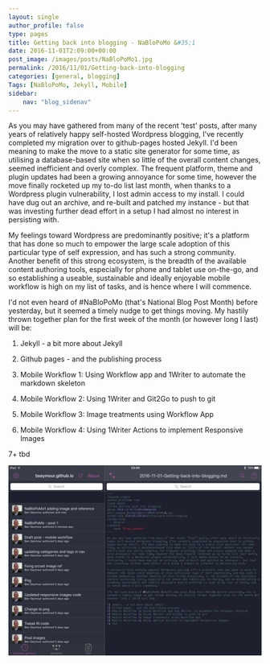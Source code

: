 ```yaml
---
layout: single
author_profile: false
type: pages
title: Getting back into blogging - NaBloPoMo &#35;1
date: 2016-11-01T2:09:00+00:00
post_image: /images/posts/NaBloPoMo1.jpg
permalink: /2016/11/01/Getting-back-into-blogging
categories: [general, blogging]
Tags: [NaBloPoMo, Jekyll, Mobile]
sidebar:
    nav: "blog_sidenav"
---
```


As you may have gathered from many of the recent 'test' posts, after many years of relatively happy self-hosted Wordpress blogging, I've recently completed my migration over to github-pages hosted Jekyll. I'd been meaning to make the move to a static site generator for some time, as utilising a database-based site when so little of the overall content changes, seemed inefficient and overly complex. The frequent platform, theme and plugin updates had been a growing annoyance for some time, however the move finally rocketed up my to-do list last month, when thanks to a Wordpress plugin vulnerability, I lost admin access to my install. I could have dug out an archive, and re-built and patched my instance - but that was investing further dead effort in a setup I had almost no interest in persisting with.

My feelings toward Wordpress are predominantly positive; it's a platform that has done so much to empower the large scale adoption of this particular type of self expression, and has such a strong community. Another benefit of this strong ecosystem, is the breadth of the available content authoring tools, especially for phone and tablet use on-the-go, and so establishing a useable, sustainable and ideally enjoyable mobile workflow is high on my list of tasks, and is hence where I will commence.

I'd not even heard of #NaBloPoMo (that's National Blog Post Month) before yesterday, but it seemed a timely nudge to get things moving. My hastily thrown together plan for the first week of the month (or however long I last) will be:

1) Jekyll - a bit more about Jekyll

2) Github pages - and the publishing process

3) Mobile Workflow 1: Using Workflow app and 1Writer to automate the markdown skeleton

4) Mobile Workflow 2: Using 1Writer and Git2Go to push to git

5) Mobile Workflow 3: Image treatments using Workflow App

6) Mobile Workflow 4: Using 1Writer Actions to implement Responsive Images

7+ tbd

![Updating this post in Git2Go](/images/posts/NaBloPoMo1b.jpg)
